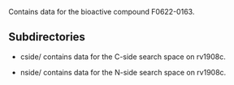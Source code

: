 Contains data for the bioactive compound F0622-0163.

## Subdirectories

- cside/ contains data for the C-side search space on rv1908c.

- nside/ contains data for the N-side search space on rv1908c.

